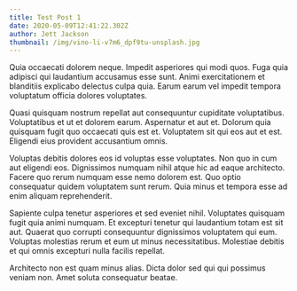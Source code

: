 ```yaml
---
title: Test Post 1
date: 2020-05-09T12:41:22.302Z
author: Jett Jackson
thumbnail: /img/vino-li-v7m6_dpf9tu-unsplash.jpg
---
```

Quia occaecati dolorem neque. Impedit asperiores qui modi quos. Fuga quia adipisci qui laudantium accusamus esse sunt. Animi exercitationem et blanditiis explicabo delectus culpa quia. Earum earum vel impedit tempora voluptatum officia dolores voluptates.

Quasi quisquam nostrum repellat aut consequuntur cupiditate voluptatibus. Voluptatibus et ut et dolorem earum. Aspernatur et aut et. Dolorum quia quisquam fugit quo occaecati quis est et. Voluptatem sit qui eos aut et est. Eligendi eius provident accusantium omnis.

Voluptas debitis dolores eos id voluptas esse voluptates. Non quo in cum aut eligendi eos. Dignissimos numquam nihil atque hic ad eaque architecto. Facere quo rerum numquam esse nemo dolorem est. Quo optio consequatur quidem voluptatem sunt rerum. Quia minus et tempora esse ad enim aliquam reprehenderit.

Sapiente culpa tenetur asperiores et sed eveniet nihil. Voluptates quisquam fugit quia animi numquam. Et excepturi tenetur qui laudantium totam est sit aut. Quaerat quo corrupti consequuntur dignissimos voluptatem qui eum. Voluptas molestias rerum et eum ut minus necessitatibus. Molestiae debitis et qui omnis excepturi nulla facilis repellat.

Architecto non est quam minus alias. Dicta dolor sed qui qui possimus veniam non. Amet soluta consequatur beatae.
